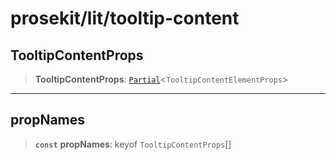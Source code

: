 # prosekit/lit/tooltip-content

<a id="TooltipContentProps" name="TooltipContentProps"></a>

## TooltipContentProps

> **TooltipContentProps**: [`Partial`](https://www.typescriptlang.org/docs/handbook/utility-types.html#partialtype)\<`TooltipContentElementProps`\>

***

<a id="propNames" name="propNames"></a>

## propNames

> **`const`** **propNames**: keyof `TooltipContentProps`[]
